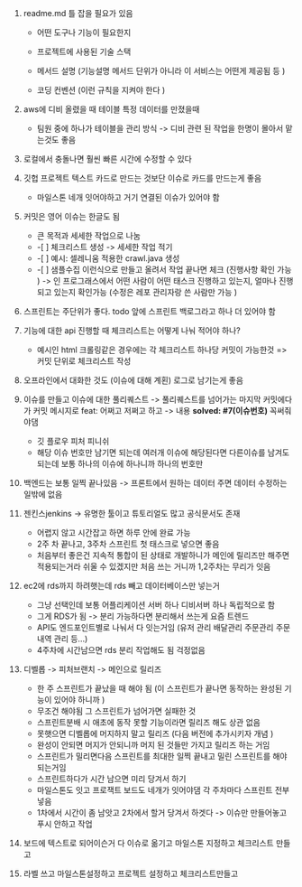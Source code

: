 1. readme.md 틀 잡을 필요가 있음

   - 어떤 도구나 기능이 필요한지

   - 프로젝트에 사용된 기술 스택
   - 메서드 설명 (기능설명 메서드 단위가 아니라 이 서비스는 어떤게 제공됨 등 )
   - 코딩 컨벤션 (이런 규칙을 지켜야 한다 )
2. aws에 디비 올렸을 때 테이블 특정 데이터를 만졌을때

   - 팀원 중에 하나가 테이블을 관리 방식 -> 디비 관련 된 작업을 한명이 몰아서 맡는것도 좋음
3. 로컬에서 충돌나면 훨씬 빠른 시간에 수정할 수 있다 
4. 깃헙 프로젝트 텍스트 카드로 만드는 것보단 이슈로 카드를 만드는게 좋음 
   - 마일스톤 네개 잇어야하고 거기 연결된 이슈가 있어야 함 
5. 커밋은 영어 이슈는 한글도 됨 

   - 큰 목적과 세세한 작업으로 나눔 
   - -\[ ] 체크리스트 생성 -> 세세한 작업 적기  
   - -\[ ] 예시: 셀레니움 적용한 crawl.java 생성 
   - -\[ ] 샘플수집 이런식으로 만들고 올려서 작업 끝나면 체크 (진행사항 확인 가능 ) -> 인 프로그래스에서 어떤 사람이 어떤 태스크 진행하고 있는지, 얼마나 진행되고 있는지 확인가능 (수정은 레포 관리자랑 쓴 사람만 가능 ) 
6. 스프린트는 주단위가 좋다. todo  앞에 스프린트 백로그라고 하나 더 있어야 함
7. 기능에 대한 api 진행할 때 체크리스트는 어떻게 나눠 적어야 하나?

   - 예시인 html 크롤링같은 경우에는 각 체크리스트 하나당 커밋이 가능한것 => 커밋 단위로 체크리스트 작성 
8. 오프라인에서 대화한 것도 (이슈에 대해 계횐) 로그로 남기는게 좋음 
9. 이슈를 만들고 이슈에 대한 풀리퀘스트 -> 풀리퀘스트를 넘어가는 마지막 커밋에다가 커밋 메시지로 feat: 어쩌고 저쩌고 하고 -> 내용 **solved: #7(이슈번호)** 꼭써줘야댐 

   - 깃 플로우 피처 피니쉬
   - 해당 이슈 번호만 남기면 되는데 여러개 이슈에 해당된다면 다른이슈를 남겨도 되는데 보통 하나의 이슈에 하나니까 하나의 번호만
10. 백엔드는 보통 일찍 끝나있음 -> 프론트에서 원하는 데이터 주면 데이터 수정하는 일밖에 없음
11. 젠킨스jenkins -> 유명한 툴이고 튜토리얼도 많고 공식문서도 존재

    - 어렵지 않고 시간잡고 하면 하루 안에 완료 가능 
    - 2주 차 끝나고, 3주차 스프린트 첫 태스크로 넣으면 좋음 
    - 처음부터 좋은건 지속적 통합이 된 상태로 개발하니가 메인에 릴리즈만 해주면 적용되는거라 쉬울 수 있겠지만 처음 쓰는 거니까 1,2주차는 무리가 잇음
12. ec2에 rds까지 하려햇는데 rds 빼고 데이터베이스만 넣는거 

    - 그냥 선택인데 보통 어플리케이션 서버 하나 디비서버 하나 독립적으로 함
    - 그게 RDS가 됨 -> 분리 가능하다면 분리해서 쓰는게 요즘 트렌드
    - API도 엔드포인트별로 나눠서 다 잇는거임 (유저 관리 배달관리 주문관리 주문내역 관리 등...) 
    - 4주차에 시간남으면 rds 분리 작업해도 됨 걱정없음 
13. 디벨롭 -> 피처브랜치 -> 메인으로 릴리즈

    - 한 주 스프린트가 끝났을 때 해야 됨 (이 스프린트가 끝나면 동작하는 완성된 기능이 있어야 하니까 )
    - 무조건 해야됨 그 스프린트가 넘어가면 실패한 것
    - 스프린트분배 시 애초에 동작 못할 기능이라면 릴리즈 해도 상관 없음 
    - 못햇으면 디벨롭에 머지하지 말고 릴리즈 (다음 버전에 추가시키자 개념 )
    - 완성이 안되면 머지가 안되니까 머지 된 것들만 가지고 릴리즈 하는 거임 
    - 스프린트가 밀리면다음 스프린트를 최대한 일찍 끝내고 밀린 스프린트를 해야되는거임
    - 스프린트하다가 시간 남으면 미리 당겨서 하기 
    - 마일스톤도 잇고 프로잭트 보드도 네개가 잇어야댐 각 주차마다 스프린트 전부 넣음 
    - 1차에서 시간이 좀 남앗고 2차에서 할거 당겨서 하겟다 -> 이슈만 만들어놓고 푸시 안하고 작업 
14. 보드에 텍스트로 되어이슨거 다 이슈로 옮기고 마일스톤 지정하고 체크리스트 만들고 
15. 라벨 쓰고 마일스톤설정하고 프로젝트 설정하고 체크리스트만들고 
